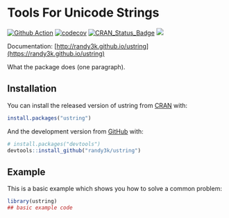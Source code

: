 
<!-- README.md is generated from README.Rmd. Please edit that file -->

# Tools For Unicode Strings

[![Github
Action](https://github.com/randy3k/ustring/workflows/build/badge.svg?branch=master)](https://github.com/randy3k/ustring)
[![codecov](https://codecov.io/gh/randy3k/ustring/branch/master/graph/badge.svg)](https://codecov.io/gh/randy3k/ustring)
[![CRAN\_Status\_Badge](http://www.r-pkg.org/badges/version/ustring)](https://cran.r-project.org/package=ustring)
[![](http://cranlogs.r-pkg.org/badges/grand-total/ustring)](https://cran.r-project.org/package=ustring)

Documentation:
[http://randy3k.github.io/ustring](https://randy3k.github.io/ustring)

What the package does (one paragraph).

## Installation

You can install the released version of ustring from
[CRAN](https://CRAN.R-project.org) with:

``` r
install.packages("ustring")
```

And the development version from [GitHub](https://github.com/) with:

``` r
# install.packages("devtools")
devtools::install_github("randy3k/ustring")
```

## Example

This is a basic example which shows you how to solve a common problem:

``` r
library(ustring)
## basic example code
```
